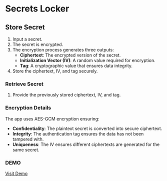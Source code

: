 # Secrets Locker

## Store Secret

1. Input a secret.
2. The secret is encrypted.
3. The encryption process generates three outputs:
    - **Ciphertext**: The encrypted version of the secret.
    - **Initialization Vector (IV)**: A random value required for encryption.
    - **Tag**: A cryptographic value that ensures data integrity.
4. Store the ciphertext, IV, and tag securely.

### Retrieve Secret

1. Provide the previously stored ciphertext, IV, and tag.

### Encryption Details

The app uses AES-GCM encryption ensuring:

- **Confidentiality**: The plaintext secret is converted into secure ciphertext.
- **Integrity**: The authentication tag ensures the data has not been tampered with.
- **Uniqueness**: The IV ensures different ciphertexts are generated for the same secret.


### DEMO
[Visit Demo](https://secrets-locker-9b84a42af80f.herokuapp.com)

